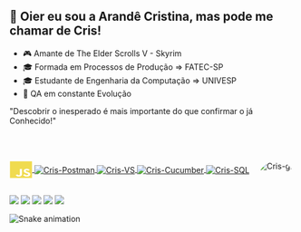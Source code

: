 ## 👋 Oier eu sou a Arandê Cristina, mas pode me chamar de Cris!

- 🎮 Amante de The Elder Scrolls V - Skyrim
- 🎓 Formada em Processos de Produção => FATEC-SP
- 🎓 Estudante de Engenharia da Computação => UNIVESP
- 🌱 QA em constante Evolução

 
<div>
"Descobrir o inesperado é mais importante do que confirmar o já Conhecido!" 
  
</div>

<!---
Arande-Cris/Arande-Cris is a ✨ special ✨ repository because its `README.md` (this file) appears on your GitHub profile.
You can click the Preview link to take a look at your changes.
--->
</br>

##

<div align="center">
  <a href="https://github.com/Arande-Cris">

   
   
</div>  
  
<div style="display: inline_block"><br>
  <img align="center" alt="Cris-Js" height="30" width="40" src="https://raw.githubusercontent.com/devicons/devicon/master/icons/javascript/javascript-plain.svg">
 <img align="center" alt="Cris-Postman" height="30" width="40" src="https://img.icons8.com/external-tal-revivo-shadow-tal-revivo/24/000000/external-postman-is-the-only-complete-api-development-environment-logo-shadow-tal-revivo.png"/>
  <img align="center" alt="Cris-VS" height="30" width="40" src="https://cdn.jsdelivr.net/gh/devicons/devicon/icons/vscode/vscode-original.svg" />
   <img align="center" alt="Cris-Cucumber" height="30" width="40" src="https://cdn.jsdelivr.net/gh/devicons/devicon/icons/cucumber/cucumber-plain.svg" />
   <img align="center" alt="Cris-SQL" height="30" width="40" src="https://cdn.jsdelivr.net/gh/devicons/devicon/icons/postgresql/postgresql-original-wordmark.svg" />
 
  <img align="right"  alt="Cris-gif" height="150" style="border-radius:50px;" src="https://acegif.com/wp-content/uploads/cat-typing-12.gif">
 
 
 
</div>

##
<div>
<a href = "mailto:arande89@gmail.com"><img src="https://img.shields.io/badge/Gmail-D14836?style=for-the-badge&logo=gmail&logoColor=white" target="_blank"></a>
<a href="https://www.linkedin.com/in/arand%C3%AA-souza-8b7916190" target="_blank"><img src="https://img.shields.io/badge/-LinkedIn-%230077B5?style=for-the-badge&logo=linkedin&logoColor=white" target="_blank"></a> 
<a href = "https://api.whatsapp.com/send/?phone=5511974487248&text&app_absent=0"><img src = "https://img.shields.io/badge/WhatsApp-25D366?style=for-the-badge&logo=whatsapp&logoColor=white" target = "_blank"></a>
<a href = "https://t.me/mystica89"><img src = "https://img.shields.io/badge/Telegram-2CA5E0?style=for-the-badge&logo=telegram&logoColor=white" target = "_blank"></a>
<a href="https://www.youtube.com/channel/UCJbgXMH1XRq_vspatnbAsjg" target="_blank"><img src="https://img.shields.io/badge/YouTube-FF0000?style=for-the-badge&logo=youtube&logoColor=white" target="_blank"></a>
   
![Snake animation](https://raw.githubusercontent.com/Arande-Cris/Arande-Cris/output/github-contribution-grid-snake.gif)


</div>
